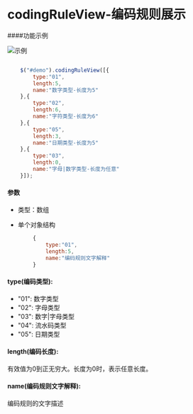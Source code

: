 # codingRuleView-编码规则展示

####功能示例

![示例](https://github.com/huang-qing/codingRuleView/raw/master/codingRuleView-Example.png)

~~~javascript

    $("#demo").codingRuleView([{
        type:"01",
        length:5,
        name:"数字类型-长度为5"
    },{
        type:"02",
        length:6,
        name:"字符类型-长度为6"
    },{
        type:"05",
        length:3,
        name:"日期类型-长度为5"
    },{
        type:"03",
        length:0,
        name:"字母|数字类型-长度为任意"
    }]);

~~~


#### 参数

+   类型：数组

+   单个对象结构

~~~javascript
        {
            type:"01", 
            length:5, 
            name:"编码规则文字解释" 
        }

~~~

#### type(编码类型):

+ "01": 数字类型
+ "02": 字母类型
+ "03": 数字|字母类型
+ "04": 流水码类型
+ "05": 日期类型

#### length(编码长度): 

有效值为0到正无穷大。长度为0时，表示任意长度。

#### name(编码规则文字解释):

编码规则的文字描述
